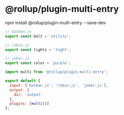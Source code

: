 # @rollup/plugin-multi-entry

npm install @rollup/plugin-multi-entry --save-dev

```js
// batman.js
export const belt = 'utility';

// robin.js
export const tights = 'tight';

// joker.js
export const color = 'purple';
```

```js
import multi from '@rollup/plugin-multi-entry';

export default {
  input: ['batman.js', 'robin.js', 'joker.js'],
  output: {
    dir: 'output'
  },
  plugins: [multi()]
};
```


